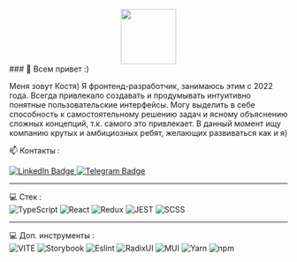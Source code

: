 <div id="header" align="center">
 <img src="https://media.giphy.com/media/v1.Y2lkPTc5MGI3NjExYTZmejEydDY5ajZkcjhmdzh0aHp6YWp4NDhqMW9lZ2htMW51NWM3MSZlcD12MV9pbnRlcm5hbF9naWZfYnlfaWQmY3Q9cw/FTFI4bczpUYAp4xuSt/giphy.gif" width="100"/>
</div>
###  👋 Всем привет :) <br/>

Меня зовут Костя)
Я фронтенд-разработчик, занимаюсь этим с 2022 года. Всегда привлекало создавать и продумывать интуитивно понятные пользовательские интерфейсы. Могу выделить в себе способность к самостоятельному решению задач и ясному объяснению сложных концепций, т.к. самого это привлекает. В данный момент ищу компанию крутых и амбициозных ребят, желающих развиваться как и я)



📫 Контакты : <br/>
<div id="badges">
  <a href="https://www.linkedin.com/in/konstantin-lisitsky-422a4b2b4/">
    <img src="https://img.shields.io/badge/LinkedIn-blue?style=for-the-badge&logo=linkedin&logoColor=white" alt="LinkedIn Badge"/>
  </a>
  <a href="https://www.linkedin.com/in/konstantin-lisitsky-422a4b2b4/">
    <img src="https://img.shields.io/badge/Telegram-32a9df?style=for-the-badge&logo=telegram&logoColor=white" alt="Telegram Badge"/>
  </a>
</div>

----
💻 Стек : <br/>
![TypeScript](https://img.shields.io/badge/TypeSctipt-316192?style=for-the-badge&logo=typescript&logoColor=white)
![React](https://img.shields.io/badge/react-%2320232a.svg?style=for-the-badge&logo=react&logoColor=%2361DAFB)
![Redux](https://img.shields.io/badge/redux-%23593d88.svg?style=for-the-badge&logo=redux&logoColor=white)
![JEST](https://img.shields.io/badge/Jest-323330?style=for-the-badge&logo=Jest&logoColor=white)
![SCSS](https://img.shields.io/badge/SCSS-black?style=for-the-badge&logo=eslint&logoColor=white)

----
💻 Доп. инструменты : <br/>
![VITE](https://img.shields.io/badge/VITE-b044fe?style=for-the-badge&logo=eslint&logoColor=ffc921)
![Storybook](https://img.shields.io/badge/Storybook-ff4785?style=for-the-badge&logo=eslint&logoColor=white)
![Eslint](https://img.shields.io/badge/eslint-3A33D1?style=for-the-badge&logo=eslint&logoColor=white)
![RadixUI](https://img.shields.io/badge/RadixUI-515cd6?style=for-the-badge&logo=eslint&logoColor=white)
![MUI](https://img.shields.io/badge/MUI-007fff?style=for-the-badge&logo=eslint&logoColor=white)
![Yarn](https://img.shields.io/badge/yarn-2c8ebb?style=for-the-badge&logo=eslint&logoColor=white)
![npm](https://img.shields.io/badge/npm-cc3838?style=for-the-badge&logo=eslint&logoColor=white)



















